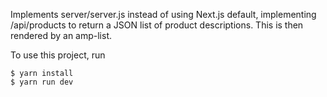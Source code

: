 Implements server/server.js instead of using Next.js default, implementing
/api/products to return a JSON list of product descriptions. This is then
rendered by an amp-list.

To use this project, run

```
$ yarn install
$ yarn run dev
```
